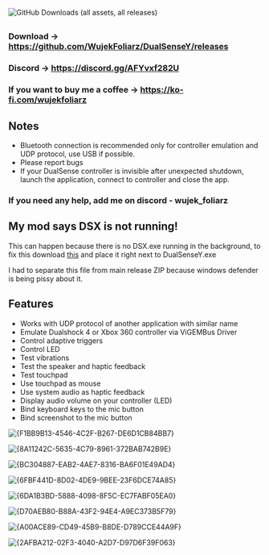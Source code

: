 ![GitHub Downloads (all assets, all releases)](https://img.shields.io/github/downloads/WujekFoliarz/DualSenseY/total)

##
### Download → https://github.com/WujekFoliarz/DualSenseY/releases
### Discord → https://discord.gg/AFYvxf282U
### If you want to buy me a coffee → https://ko-fi.com/wujekfoliarz

## Notes
- Bluetooth connection is recommended only for controller emulation and UDP protocol, use USB if possible.
- Please report bugs
- If your DualSense controller is invisible after unexpected shutdown, launch the application, connect to controller and close the app.

### If you need any help, add me on discord - wujek_foliarz

## My mod says DSX is not running!
This can happen because there is no DSX.exe running in the background, to fix this download [this](https://raw.githubusercontent.com/WujekFoliarz/DualSenseY/refs/heads/master/DSX/DSX.exe) and place it right next to DualSenseY.exe

I had to separate this file from main release ZIP because windows defender is being pissy about it.

## Features

- Works with UDP protocol of another application with similar name
- Emulate Dualshock 4 or Xbox 360 controller via ViGEMBus Driver
- Control adaptive triggers
- Control LED
- Test vibrations
- Test the speaker and haptic feedback
- Test touchpad
- Use touchpad as mouse
- Use system audio as haptic feedback
- Display audio volume on your controller (LED)
- Bind keyboard keys to the mic button
- Bind screenshot to the mic button


![{F1BB9B13-4546-4C2F-B267-DE6D1CB84BB7}](https://github.com/user-attachments/assets/79b770cd-65ee-42ea-a493-984c9363e575)

![{8A11242C-5635-4C79-8961-372BAB742B9E}](https://github.com/user-attachments/assets/93aaea5b-1dfd-4276-91c7-ab14df3f2455)

![{BC304887-EAB2-4AE7-8316-BA6F01E49AD4}](https://github.com/user-attachments/assets/e1f56fdd-71ae-4c9d-b9ee-3689cfab5123)

![{6FBF441D-8D02-4DE9-9BEE-23F6DCE74A85}](https://github.com/user-attachments/assets/0de75993-b78d-462c-bf5c-fcd5cb697df6)

![{6DA1B3BD-5888-4098-8F5C-EC7FABF05EA0}](https://github.com/user-attachments/assets/8f745832-6d37-45fc-8efc-17c00d795a75)

![{D70AEB80-B88A-43F2-94E4-A9EC373B5F79}](https://github.com/user-attachments/assets/38831a6d-6933-4abe-bf51-321103e1806e)

![{A00ACE89-CD49-45B9-B8DE-D789CCE44A9F}](https://github.com/user-attachments/assets/01c129e3-d6ff-4718-b424-45d4a96c45fb)

![{2AFBA212-02F3-4040-A2D7-D97D6F39F063}](https://github.com/user-attachments/assets/dba35baa-264e-4df6-a102-b5c052bfadf4)



